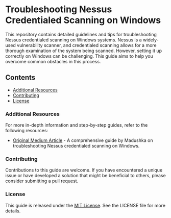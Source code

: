 # Troubleshooting Nessus Credentialed Scanning on Windows

This repository contains detailed guidelines and tips for troubleshooting Nessus credentialed scanning on Windows systems. Nessus is a widely-used vulnerability scanner, and credentialed scanning allows for a more thorough examination of the system being scanned. However, setting it up correctly on Windows can be challenging. This guide aims to help you overcome common obstacles in this process.

## Contents

- [Additional Resources](#additional-resources)
- [Contributing](#contributing)
- [License](#license)

### Additional Resources

For more in-depth information and step-by-step guides, refer to the following resources:

- [Original Medium Article](https://medium.com/@a-madushka/troubleshooting-nessus-credentialed-scanning-on-windows-542812ecd713) - A comprehensive guide by Madushka on troubleshooting Nessus credentialed scanning on Windows.

### Contributing

Contributions to this guide are welcome. If you have encountered a unique issue or have developed a solution that might be beneficial to others, please consider submitting a pull request.

### License

This guide is released under the [MIT License](LICENSE). See the LICENSE file for more details.

